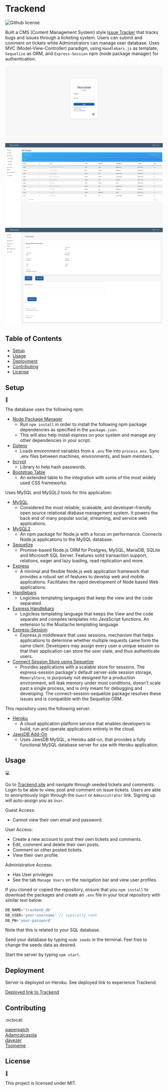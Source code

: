 # Trackend
![Github license](http://img.shields.io/badge/license-MIT-blue.svg)

Built a CMS (Content Management System) style [Issue Tracker](https://trackend-project.herokuapp.com/) that tracks bugs and issues through a ticketing system. Users can submit and comment on tickets while Administrators can manage user database. Uses MVC (Model-View-Controller) paradigm, using `Handlebars.js` as template, `Sequelize` as ORM, and `Express-Session` npm (node package manager) for authentication.

![Screenshot](./public/images/screenshots/trackend-login.png)
![Screenshot](./public/images/screenshots/trackend-screenshot.png)
![Screenshot](./public/images/screenshots/trackend-ticket-detail.png)

## Table of Contents

* [Setup](#setup)
* [Usage](#usage)
* [Deployment](#deployment)
* [Contributing](#contributing)
* [License](#license)

## Setup
:floppy_disk:

The database uses the following npm:
- [Node Package Manager](https://nodejs.org/en/)
  - Run `npm install` in order to install the following npm package dependencies as specified in the `package.json`.
  - This will also help install express on your system and manage any other dependencies in your script.
- [Dotenv](https://www.npmjs.com/package/dotenv)
  - Loads environment variables from a `.env` file into `process.env`. Sync .env files between machines, environments, and team members.
- [bcrypt](https://www.npmjs.com/package/bcrypt)
  - Library to help hash passwords.
- [Bootstrap Table](https://bootstrap-table.com/)
  - An extended table to the integration with some of the most widely used CSS frameworks.

Uses MySQL and MySQL2 tools for this application:

- [MySQL](https://www.mysql.com/)
  - Considered the most reliable, scaleable, and developer-friendly open source relational dtabase management system. It powers the back end of many popular social, streaming, and service web applications.
- [MySQL2](https://www.npmjs.com/package/mysql2)
  - An npm package for Node.js with a focus on performance. Connects Node.js applications to the MySQL database.
- [Sequelize](https://sequelize.org/)
  - Promise-based Node.js ORM for Postgres, MySQL, MariaDB, SQLite and Microsoft SQL Server. Features solid transaction support, relations, eager and lazy loading, read replication and more.
- [Express](https://www.npmjs.com/package/express)
  - A minimal and flexible Node.js web application framework that provides a robust set of features to develop web and mobile applications. Facilitates the rapid development of Node based Web applications.
- [Handlebars](https://www.npmjs.com/package/handlebars)
  - Logicless templating languages that keep the view and the code separated.
- [Express Handlebars](https://www.npmjs.com/package/express-handlebars)
  - Logicless templating language that keeps the View and the code separate and compiles templates into JavaScript functions. An extension to the Mustache templating language.
- [Express-Session](https://www.npmjs.com/package/express-session)
  - Express.js middleware that uses sessions, mechanism that helps applications to determine whether multiple requests came form the same client. Developers may assign every user a unique session so that their application can store the user state, and thus authenticate users.
- [Connect Session Store using Sequelize](https://www.npmjs.com/package/connect-session-sequelize)
  - Provides applications with a scalable store for sessions. The express-session package's default server-side session storage, `MemoryStore`, is purposely not designed for a production environment, will leak memory under most conditions, doesn't scale past a single process, and is only meant for debugging and developing. The connect-session-sequelize package resolves these issues and is compatible with the Sequelize ORM.

This repository uses the following server:

- [Heroku](https://heroku.com/)
  - A cloud application platform service that enables developers to build, run and operate applications entirely in the cloud.
- [JawsDB Add-On](https://elements.heroku.com/addons/jawsdb)
  - Uses JawsDB MySQL, a Heroku add-on, that provides a fully functional MySQL database server for use with Heroku application.

## Usage

:computer:

Go to [Trackend site](https://trackend-project.herokuapp.com/) and navigate through seeded tickets and comments. Login to be able to view, post and comment on issue tickets. Users are able to anonymously login through the `Guest` or `Administrator` link. Signing up will auto-assign you as `User`.

Guest Access:
- Cannot view their own email and password.

User Access:
- Create a new account to post their own tickets and comments.
- Edit, comment and delete their own posts.
- Comment on other posted tickets.
- View their own profile.

Administrative Access:
- Has User privileges
- See the tab `Manage Users` on the navigation bar and view user profiles.

If you cloned or copied the repository, ensure that you `npm install` to download the packages and create an `.env` file in your local repository with similar text below:
```js
DB_NAME='trackend_db'
DB_USER='your-username' // typically root
DB_PW='your-password'
```
Note that this is related to your SQL database.

Seed your database by typing `node seeds` in the terminal. Feel free to change the seeds data as desired.

Start the server by typing `npm start`.

## Deployment

Server is deployed on Heroku. See deployed link to experience Trackend.

[Deployed link to Trackend](https://trackend-project.herokuapp.com/)

## Contributing

:octocat:

[paperpatch](https://github.com/paperpatch) </br>
[Adamcalcasola](https://github.com/Adamcalcasola) </br>
[davezer](https://github.com/davezer) </br>
[Toomeme](https://github.com/Toomeme) </br>

## License

:receipt:

This project is licensed under MIT.